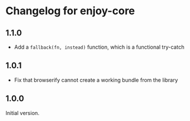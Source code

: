 # Changelog for enjoy-core

## 1.1.0

 * Add a `fallback(fn, instead)` function, which is a functional try-catch

## 1.0.1

 * Fix that browserify cannot create a working bundle from the library

## 1.0.0

Initial version.
